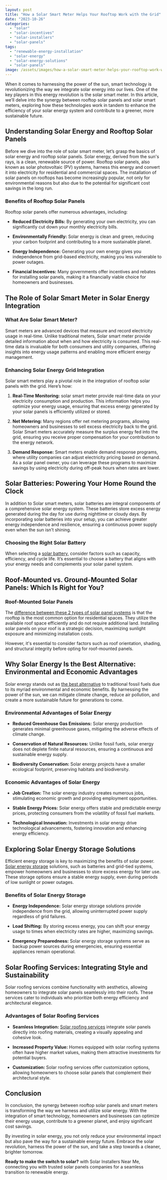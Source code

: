 ```yaml
---
layout: post
title: "How a Solar Smart Meter Helps Your Rooftop Work with the Grid"
date: "2023-10-26"
categories: 
  - "solar"
  - "solar-incentives"
  - "solar-installers"
  - "solar-panels"
tags: 
  - "renewable-energy-installation"
  - "solar-energy"
  - "solar-energy-solutions"
  - "solar-panels"
image: /assets/images/how-a-solar-smart-meter-helps-your-rooftop-work-with-the-grid.jpeg
---
```


When it comes to harnessing the power of the sun, smart technology is revolutionizing the way we integrate solar energy into our lives. One of the key players in this energy revolution is the solar smart meter. In this article, we’ll delve into the synergy between rooftop solar panels and solar smart meters, exploring how these technologies work in tandem to enhance the efficiency of your solar energy system and contribute to a greener, more sustainable future.

## Understanding Solar Energy and Rooftop Solar Panels

Before we dive into the role of solar smart meter, let’s grasp the basics of solar energy and rooftop solar panels. Solar energy, derived from the sun's rays, is a clean, renewable source of power. Rooftop solar panels, also known as solar photovoltaic (PV) systems, harness this energy and convert it into electricity for residential and commercial spaces. The installation of solar panels on rooftops has become increasingly popular, not only for environmental reasons but also due to the potential for significant cost savings in the long run.

### Benefits of Rooftop Solar Panels

Rooftop solar panels offer numerous advantages, including:

- **Reduced Electricity Bills:** By generating your own electricity, you can significantly cut down your monthly electricity bills.

- **Environmentally Friendly:** Solar energy is clean and green, reducing your carbon footprint and contributing to a more sustainable planet.

- **Energy Independence:** Generating your own energy gives you independence from grid-based electricity, making you less vulnerable to power outages.

- **Financial Incentives:** Many governments offer incentives and rebates for installing solar panels, making it a financially viable choice for homeowners and businesses.

## The Role of Solar Smart Meter in Solar Energy Integration

### What Are Solar Smart Meter?

Smart meters are advanced devices that measure and record electricity usage in real-time. Unlike traditional meters, Solar smart meter provide detailed information about when and how electricity is consumed. This real-time data is invaluable for both consumers and utility companies, offering insights into energy usage patterns and enabling more efficient energy management.

### Enhancing Solar Energy Grid Integration

Solar smart meters play a pivotal role in the integration of rooftop solar panels with the grid. Here’s how:

1. **Real-Time Monitoring:** solar smart meter provide real-time data on your electricity consumption and production. This information helps you optimize your energy usage, ensuring that excess energy generated by your solar panels is efficiently utilized or stored.

3. **Net Metering:** Many regions offer net metering programs, allowing homeowners and businesses to sell excess electricity back to the grid. Solar Smart meters accurately measure the surplus energy fed into the grid, ensuring you receive proper compensation for your contribution to the energy network.

5. **Demand Response:** Smart meters enable demand response programs, where utility companies can adjust electricity pricing based on demand. As a solar panel owner, you can leverage these programs to maximize savings by using electricity during off-peak hours when rates are lower.

## Solar Batteries: Powering Your Home Round the Clock

In addition to Solar smart meters, solar batteries are integral components of a comprehensive solar energy system. These batteries store excess energy generated during the day for use during nighttime or cloudy days. By incorporating solar batteries into your setup, you can achieve greater energy independence and resilience, ensuring a continuous power supply even when the sun isn’t shining.

### Choosing the Right Solar Battery

When selecting a [solar battery](/best-solar-batteries/), consider factors such as capacity, efficiency, and cycle life. It’s essential to choose a battery that aligns with your energy needs and complements your solar panel system.

## Roof-Mounted vs. Ground-Mounted Solar Panels: Which Is Right for You?

### Roof-Mounted Solar Panels

The [difference between these 2 types of solar panel systems](/roof-mounted-vs-ground-mounted-solar-panels/) is that the rooftop is the most common option for residential spaces. They utilize the available roof space efficiently and do not require additional land. Installing solar panels on your roof is a strategic decision, maximizing sunlight exposure and minimizing installation costs.

However, it's essential to consider factors such as roof orientation, shading, and structural integrity before opting for roof-mounted panels.

## Why Solar Energy Is the Best Alternative: Environmental and Economic Advantages

Solar energy stands out as [the best alternative](/why-solar-energy-is-the-best-alternative/) to traditional fossil fuels due to its myriad environmental and economic benefits. By harnessing the power of the sun, we can mitigate climate change, reduce air pollution, and create a more sustainable future for generations to come.

### Environmental Advantages of Solar Energy

- **Reduced Greenhouse Gas Emissions:** Solar energy production generates minimal greenhouse gases, mitigating the adverse effects of climate change.

- **Conservation of Natural Resources:** Unlike fossil fuels, solar energy does not deplete finite natural resources, ensuring a continuous and sustainable energy supply.

- **Biodiversity Conservation:** Solar energy projects have a smaller ecological footprint, preserving habitats and biodiversity.

### Economic Advantages of Solar Energy

- **Job Creation:** The solar energy industry creates numerous jobs, stimulating economic growth and providing employment opportunities.

- **Stable Energy Prices:** Solar energy offers stable and predictable energy prices, protecting consumers from the volatility of fossil fuel markets.

- **Technological Innovation:** Investments in solar energy drive technological advancements, fostering innovation and enhancing energy efficiency.

## Exploring Solar Energy Storage Solutions

Efficient energy storage is key to maximizing the benefits of solar power. [Solar energy storage](/exploring-solar-energy-storage/) solutions, such as batteries and grid-tied systems, empower homeowners and businesses to store excess energy for later use. These storage options ensure a stable energy supply, even during periods of low sunlight or power outages.

### Benefits of Solar Energy Storage

- **Energy Independence:** Solar energy storage solutions provide independence from the grid, allowing uninterrupted power supply regardless of grid failures.

- **Load Shifting:** By storing excess energy, you can shift your energy usage to times when electricity rates are higher, maximizing savings.

- **Emergency Preparedness:** Solar energy storage systems serve as backup power sources during emergencies, ensuring essential appliances remain operational.

## Solar Roofing Services: Integrating Style and Sustainability

Solar roofing services combine functionality with aesthetics, allowing homeowners to integrate solar panels seamlessly into their roofs. These services cater to individuals who prioritize both energy efficiency and architectural elegance.

### Advantages of Solar Roofing Services

- **Seamless Integration:** [Solar roofing services](/solar-roofing-services/) integrate solar panels directly into roofing materials, creating a visually appealing and cohesive look.

- **Increased Property Value:** Homes equipped with solar roofing systems often have higher market values, making them attractive investments for potential buyers.

- **Customization:** Solar roofing services offer customization options, allowing homeowners to choose solar panels that complement their architectural style.

## Conclusion

In conclusion, the synergy between rooftop solar panels and smart meters is transforming the way we harness and utilize solar energy. With the integration of smart technology, homeowners and businesses can optimize their energy usage, contribute to a greener planet, and enjoy significant cost savings.

By investing in solar energy, you not only reduce your environmental impact but also pave the way for a sustainable energy future. Embrace the solar revolution, harness the power of the sun, and take a step towards a cleaner, brighter tomorrow.

**Ready to make the switch to solar?** with Solar Installers Near Me, connecting you with trusted solar panels companies for a seamless transition to renewable energy.
